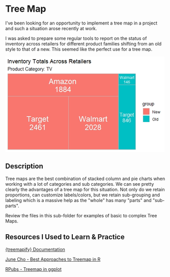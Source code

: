 # Tree Map

I've been looking for an opportunity to implement a tree map in a project and such a situation arose recently at work.

I was asked to prepare some regular tools to report on the status of inventory across retailers for different product families shifting from an old style 
to that of a new. This seemed like the perfect use for a tree map.

![Example Tree Map](./example_tree-map.jpeg)

## Description

Tree maps are the best combination of stacked column and pie charts when working with a lot of categories and sub categories. We can see pretty clearly 
the advantages of a tree map for this situation. Not only do we retain proportions, can customize labels/colors, but we retain sub-grouping and labeling 
which is a massive help as the "whole" has many "parts" and "sub-parts".

Review the files in this sub-folder for examples of basic to complex Tree Maps.

## Resources I Used to Learn & Practice
[{treemapify} Documentation](https://wilkox.org/treemapify/reference/geom_treemap_subgroup_text.html)

[June Cho - Best Approaches to Treemap in R](https://yjunechoe.github.io/posts/2020-06-30-treemap-with-ggplot/)

[RPubs - Treemap in ggplot](https://rpubs.com/techanswers88/treemap_ggplot)
